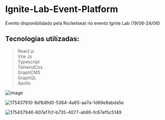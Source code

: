 # Ignite-Lab-Event-Platform

Evento disponibilidado pela Rocketseat no evento Ignite Lab (19/06-24/06)
## Tecnologias utilizadas:
>React js <br/>
>Vite Js <br/>
>Typescript <br/>
>TailwindCss <br/> 
>GraphCMS <br/>
>GraphQL <br/>
>Apollo <br/>

![image](https://user-images.githubusercontent.com/62970346/175799166-94c23d77-c401-4dc4-8a95-7305254403c7.png)

![175437910-8d1b8fd0-5364-4a65-aa7a-1d89e8abda5e](https://user-images.githubusercontent.com/62970346/175438104-01188ae0-03bb-4f6c-b6e3-cf589048a095.png)

![175437946-607ef7cf-b735-4077-ab90-fc67ef5c5149](https://user-images.githubusercontent.com/62970346/175438125-4fc2c7ad-8583-4d0a-850c-ac4285709e61.png)
